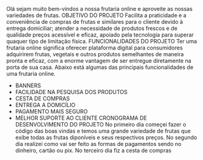 Olá sejam muito bem-vindos a nossa frutaria online e aproveite as nossas variedades de frutas.
OBJETIVO DO PROJETO 
Facilita a praticidade e a conveniência de compras de frutas e similares para o cliente devido à entrega domiciliar; atender a necessidade de produtos frescos e de qualidade preços acessível e eficaz, apoiado pela 
tecnologia para superar quaquer tipo de limitação física.
FUNCIONALIDADES DO PROJETO
Ter uma frutaria online significa oferecer plataforma digital para consumidores adquirirem frutas, vegetais e outros produtos semelhantes de maneira pronta e eficaz, com a enorme vantagem de ser entregue diretamente na 
porta de sua casa. Abaixo está algumas das principais funcionalidades de uma frutaria online.
* BANNERS
* FACILIDADE NA PESQUISA DOS PRODUTOS
* CESTA DE COMPRAS
* ENTREGA A DOMICÍLIO
* PAGAMENTO MAIS SEGURO
* MELHOR SUPORTE AO CLIENTE
  CRONOGRAMA DE DESENVOLVIMENTO DO PROJETO
  No primeiro dia começei fazer o código das boas vindas e temos uma grande variedade de frutas que exibe todas as frutas diponíveis e seus respectivos preços.
  No segundo dia realizei como vai ser feito as formas de pagamentos sendo no dinheiro, cartão ou  pix.
  No terceiro dia fiz a cesta de compras 
  
